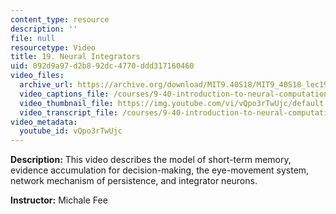 ```yaml
---
content_type: resource
description: ''
file: null
resourcetype: Video
title: 19. Neural Integrators
uid: 092d9a97-d2b8-92dc-4770-ddd317160460
video_files:
  archive_url: https://archive.org/download/MIT9.40S18/MIT9_40S18_lec19_300k.mp4
  video_captions_file: /courses/9-40-introduction-to-neural-computation-spring-2018/b82c2bc6f6ae5668b2e899b54737e8d1_vQpo3rTwUjc.vtt
  video_thumbnail_file: https://img.youtube.com/vi/vQpo3rTwUjc/default.jpg
  video_transcript_file: /courses/9-40-introduction-to-neural-computation-spring-2018/71f47273cdfae302f5e768c1c76bb549_vQpo3rTwUjc.pdf
video_metadata:
  youtube_id: vQpo3rTwUjc
---
```


**Description:** This video describes the model of short-term memory, evidence accumulation for decision-making, the eye-movement system, network mechanism of persistence, and integrator neurons.

**Instructor:** Michale Fee